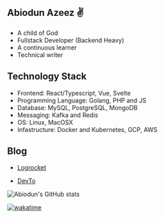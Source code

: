 ## Abiodun Azeez ✌️

- A child of God
- Fullstack Developer (Backend Heavy)
- A continuous learner
- Technical writer

## Technology Stack

- Frontend: React/Typescript, Vue, Svelte
- Programming Language: Golang, PHP and JS
- Database: MySQL, PostgreSQL, MongoDB
- Messaging: Kafka and Redis
- OS: Linux, MacOSX
- Infastructure: Docker and Kubernetes, GCP, AWS

## Blog
- [Logrocket](https://blog.logrocket.com/author/abiodunsolomon/)

- [DevTo](https://dev.to/iamhabbeboy)



![Abiodun's GitHub stats](https://github-readme-stats.vercel.app/api?username=iamhabbeboy&count_private=true)

[![wakatime](https://wakatime.com/badge/user/d5da7c45-9fb8-4bcc-bf8c-994401269702.svg)](https://wakatime.com/@d5da7c45-9fb8-4bcc-bf8c-994401269702)
